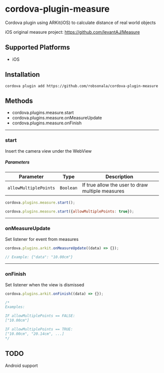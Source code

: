 # cordova-plugin-measure

Cordova plugin using ARKit(iOS) to calculate distance of real world objects

iOS original measure project: https://github.com/levantAJ/Measure

## Supported Platforms

- iOS

## Installation
    cordova plugin add https://github.com/robsonala/cordova-plugin-measure

## Methods
- cordova.plugins.measure.start
- cordova.plugins.measure.onMeasureUpdate
- cordova.plugins.measure.onFinish

----

### start
Insert the camera view under the WebView

##### Parameters

| Parameter        | Type       | Description                                |
| ---------------- | ---------- | ------------------------------------------ |
| `allowMultiplePoints`      | `Boolean` | If true allow the user to draw multiple measures |

```js
cordova.plugins.measure.start();

cordova.plugins.measure.start({allowMultiplePoints: true});
```

----

### onMeasureUpdate

Set listener for event from measures

```js
cordova.plugins.arkit.onMeasureUpdate((data) => {});

// Example: {"data": "10.00cm"}
```

----

### onFinish

Set listener when the view is dismissed

```js
cordova.plugins.arkit.onFinish((data) => {});

/*
Examples:

IF allowMultiplePoints == FALSE:
["10.00cm"]

IF allowMultiplePoints == TRUE:
["10.00cm", "20.14cm", ...]
*/
```

## TODO
Android support